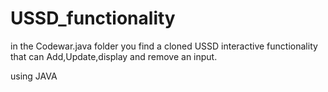 # USSD_functionality
in the Codewar.java folder you find a cloned USSD interactive functionality that can Add,Update,display and remove an input.

using JAVA
